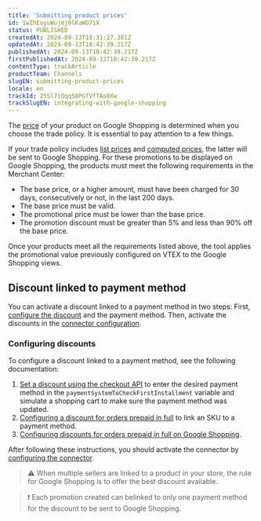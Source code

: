 ```yaml
---
title: 'Submitting product prices'
id: 1wZhEoyuWujmj0lKaWO71X
status: PUBLISHED
createdAt: 2024-09-13T18:31:27.381Z
updatedAt: 2024-09-13T18:42:39.217Z
publishedAt: 2024-09-13T18:42:39.217Z
firstPublishedAt: 2024-09-13T18:42:39.217Z
contentType: trackArticle
productTeam: Channels
slugEN: submitting-product-prices
locale: en
trackId: 25Sl7iOqq58PGfVfTAo8Xw
trackSlugEN: integrating-with-google-shopping
---
```


The [price](https://help.vtex.com/en/tracks/precos-101--6f8pwCns3PJHqMvQSugNfP/3N9xYhnampRQOrfaTAOxNu) of your product on Google Shopping is determined when you choose the trade policy. It is essential to pay attention to a few things.

If your trade policy includes [list prices](https://help.vtex.com/en/tracks/precos-101--6f8pwCns3PJHqMvQSugNfP/3XcXp0r5WrJvogB8KIX4Kx#preco-de-lista) and [computed prices](https://help.vtex.com/pt/tracks/precos-101--6f8pwCns3PJHqMvQSugNfP/7GptzvlPDVM11ojEjywIQx#preco-computado), the latter will be sent to Google Shopping. For these promotions to be displayed on Google Shopping, the products must meet the following requirements in the Merchant Center:  

- The base price, or a higher amount, must have been charged for 30 days, consecutively or not, in the last 200 days.  
- The base price must be valid.  
- The promotional price must be lower than the base price.  
- The promotion discount must be greater than 5% and less than 90% off the base price.  

Once your products meet all the requirements listed above, the tool applies the promotional value previously configured on VTEX to the Google Shopping views.  

## Discount linked to payment method  

You can activate a discount linked to a payment method in two steps: First, [configure the discount](#configuring-discounts) and the payment method. Then, activate the discounts in the [connector configuration](https://help.vtex.com/en/tracks/configurar-integracao-com-o-google-shopping--25Sl7iOqq58PGfVfTAo8Xw/wWyl0Njxgs5KfXvxYZJrl). 

### Configuring discounts  

To configure a discount linked to a payment method, see the following documentation:

1. [Set a discount using the checkout API](https://developers.vtex.com/docs/guides/set-a-discount-using-the-checkout-api) to enter the desired payment method in the `paymentSystemToCheckFirstInstallment` variable and simulate a shopping cart to make sure the payment method was updated.  
2.  [Configuring a discount for orders prepaid in full](https://help.vtex.com/en/tutorial/configurar-desconto-de-preco-a-vista--7Lfcj9Wb5dpYfA2gKkACIt) to link an SKU to a payment method.  
3. [Configuring discounts for orders prepaid in full on Google Shopping](https://help.vtex.com/en/tutorial/configurar-desconto-de-preco-a-vista-para-google-shopping--40K3R5d4NogMvCzIWdWt3e).  

After following these instructions, you should activate the connector by [configuring the connector](https://help.vtex.com/en/tracks/configurar-integracao-com-o-google-shopping--25Sl7iOqq58PGfVfTAo8Xw/wWyl0Njxgs5KfXvxYZJrl).

>⚠️ When multiple sellers are linked to a product in your store, the rule for Google Shopping is to offer the best discount available.

 >❗ Each promotion created can belinked to only one payment method for the discount to be sent to Google Shopping. 
